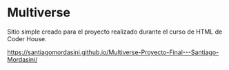 # Multiverse

Sitio simple creado para el proyecto realizado durante el curso de HTML de Coder House.

https://santiagomordasini.github.io/Multiverse-Proyecto-Final---Santiago-Mordasini/
